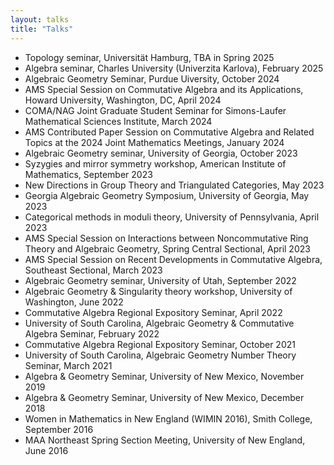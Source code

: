 ```yaml
---
layout: talks
title: "Talks"
---
```

- Topology seminar, Universität Hamburg, TBA in Spring 2025
- Algebra seminar, Charles University (Univerzita Karlova), February 2025
- Algebraic Geometry Seminar, Purdue Uiversity, October 2024
- AMS Special Session on Commutative Algebra and its Applications, Howard University, Washington, DC, April 2024
- COMA/NAG Joint Graduate Student Seminar for Simons-Laufer Mathematical Sciences Institute, March 2024
- AMS Contributed Paper Session on Commutative Algebra and Related Topics at the 2024 Joint Mathematics Meetings, January 2024
- Algebraic Geometry seminar, University of Georgia, October 2023
- Syzygies and mirror symmetry workshop, American Institute of Mathematics, September 2023
- New Directions in Group Theory and Triangulated Categories, May 2023
- Georgia Algebraic Geometry Symposium, University of Georgia, May 2023
- Categorical methods in moduli theory, University of Pennsylvania, April 2023
- AMS Special Session on Interactions between Noncommutative Ring Theory and Algebraic Geometry, Spring Central Sectional, April 2023
- AMS Special Session on Recent Developments in Commutative Algebra, Southeast Sectional, March 2023
- Algebraic Geometry seminar, University of Utah, September 2022
- Algebraic Geometry & Singularity theory workshop, University of Washington, June 2022
- Commutative Algebra Regional Expository Seminar, April 2022
- University of South Carolina, Algebraic Geometry & Commutative Algebra Seminar, February 2022
- Commutative Algebra Regional Expository Seminar, October 2021
- University of South Carolina, Algebraic Geometry Number Theory Seminar, March 2021
- Algebra & Geometry Seminar, University of New Mexico, November 2019
- Algebra & Geometry Seminar, University of New Mexico, December 2018
- Women in Mathematics in New England (WIMIN 2016), Smith College, September 2016
- MAA Northeast Spring Section Meeting, University of New England, June 2016
